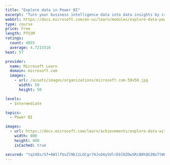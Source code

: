 ```yaml
---
title: "Explore data in Power BI"
excerpt: "Turn your business intelligence data into data insights by creating and configuring Power BI dashboards."
webUrl: https://docs.microsoft.com/en-us/learn/modules/explore-data-power-bi/
type: course
price: Free
length: PT53M
ratings:
  count: 4055
  average: 4.7213316
heat: 57

provider:
  name: Microsoft Learn
  domain: microsoft.com
  images:
    - url: /assets/images/organizations/microsoft.com-50x50.jpg
      width: 50
      height: 50

levels:
  - Intermediate

topics:
  - Power BI

images:
  - url: https://docs.microsoft.com/learn/achievements/explore-data-with-power-bi-desktop-social.png
    width: 800
    height: 400
    isCached: true

secured: "tq148s/Gf+6W1lfUxZlNk11L6Cgr74JsO4ySUlrEblDZOwSRcB0hQGINoTtWCSv6ynRLnNXZKWnJ2Qo8WTzAx8rtcfxxSbuo1/6UhiNtwSLnaHMJ6kfU/xlS3LmJDMIfyazV/ub9+frikfzk6UwoUwDzs19N0Fsl8LhXonh7dCvWi9nmbmVxGiseaidQv/xj9gH8fLDvZTxeWfXuHuPDZlh6nHo7keW47O3riVEmsAEIPlOTa1PbfRnvkaI1KwiTsyoV0vxETdanywhn3dBEn6/nx6h0UGYvve1bRGlVRr2P6WNEtf+3aNRRukzf/HolJZivSbadETkBHf+RWYcT/9sbj51C3Ql5ZwvXgS/oBNJPA5kGPo9b0jeIYruz2bdSKpvetDa0ke4rIzPNSynjMLFED0KDvrsgGhedbFUHsLA=;5zZmVdBRl2v71238fwVL6g=="
---
```


